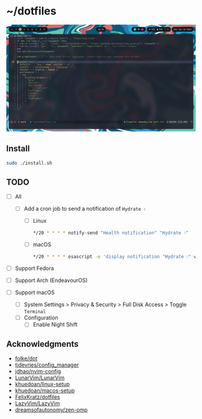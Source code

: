 # ~/dotfiles

![screenshot](./assets/2023-01-18_18-16.png)

## Install

```bash
sudo ./install.sh
```

## TODO

- [ ] All

  - [ ] Add a cron job to send a notification of `Hydrate 💧`

    - [ ] Linux

      ```bash
      */20 * * * * notify-send "Health notification" "Hydrate 💧"
      ```

    - [ ] macOS

      ```bash
      */20 * * * * osascript -e 'display notification "Hydrate 💧" with title "Health notification"'
      ```

- [ ] Support Fedora
- [ ] Support Arch (EndeavourOS)
- [ ] Support macOS
  - [ ] System Settings > Privacy & Security > Full Disk Access > Toggle `Terminal`
  - [ ] Configuration
    - [ ] Enable Night Shift

## Acknowledgments

- [folke/dot](https://github.com/folke/dot)
- [tjdevries/config_manager](https://github.com/tjdevries/config_manager)
- [jdhao/nvim-config](https://github.com/jdhao/nvim-config)
- [LunarVim/LunarVim](https://github.com/LunarVim/LunarVim)
- [khuedoan/linux-setup](https://github.com/khuedoan/linux-setup)
- [khuedoan/macos-setup](https://github.com/khuedoan/macos-setup)
- [FelixKratz/dotfiles](https://github.com/FelixKratz/dotfiles)
- [LazyVim/LazyVim](https://github.com/LazyVim/LazyVim)
- [dreamsofautonomy/zen-omp](https://github.com/dreamsofautonomy/zen-omp)
